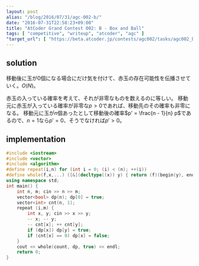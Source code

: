 ```yaml
---
layout: post
alias: "/blog/2016/07/31/agc-002-b/"
date: "2016-07-31T22:58:23+09:00"
title: "AtCoder Grand Contest 002: B - Box and Ball"
tags: [ "competitive", "writeup", "atcoder", "agc" ]
"target_url": [ "https://beta.atcoder.jp/contests/agc002/tasks/agc002_b" ]
---
```


## solution

移動後に玉が$0$個になる場合にだけ気を付けて、赤玉の存在可能性を伝播させていく。$O(N)$。

赤玉の入っている確率を考えて、それが非零なものを数えるのに等しい。
移動元に赤玉が入っている確率が非零な$p \gt 0$であれば、移動先のその確率も非零になる。
移動元に玉が$n$個あったとして移動後の確率$p' = \frac{n - 1}{n} p$であるので、$n = 1$なら$p' = 0$、そうでなければ$p' \gt 0$。

## implementation

``` c++
#include <iostream>
#include <vector>
#include <algorithm>
#define repeat(i,n) for (int i = 0; (i) < (n); ++(i))
#define whole(f,x,...) ([&](decltype((x)) y) { return (f)(begin(y), end(y), ## __VA_ARGS__); })(x)
using namespace std;
int main() {
    int n, m; cin >> n >> m;
    vector<bool> dp(n); dp[0] = true;
    vector<int> cnt(n, 1);
    repeat (i,m) {
        int x, y; cin >> x >> y;
        -- x; -- y;
        -- cnt[x]; ++ cnt[y];
        if (dp[x]) dp[y] = true;
        if (cnt[x] == 0) dp[x] = false;
    }
    cout << whole(count, dp, true) << endl;
    return 0;
}
```
